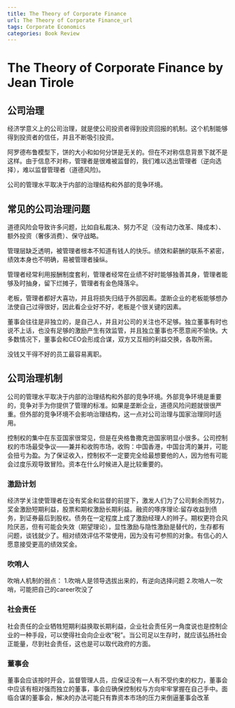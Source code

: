 ```yaml
---
title: The Theory of Corporate Finance
url: The Theory of Corporate Finance_url
tags: Corporate Economics
categories: Book Review
---
```


# The Theory of Corporate Finance by Jean Tirole

## 公司治理

经济学意义上的公司治理，就是使公司投资者得到投资回报的机制。这个机制能够得到投资者的信任，并且不断吸引投资。

阿罗德布鲁模型下，饼的大小和如何分饼是无关的。但在不对称信息背景下就不是这样。由于信息不对称，管理者是很难被监督的，我们难以选出管理者（逆向选择），难以监督管理者（道德风险)。

公司的管理水平取决于内部的治理结构和外部的竞争环境。

## 常见的公司治理问题

道德风险会导致许多问题，比如自私裁决、努力不足（没有动力改革、降成本）、额外投资（奢侈消费）、保守战略。

管理层缺乏透明，被管理者根本不知道有钱人的快乐。绩效和薪酬的联系不紧密，绩效本身也不明确，易被管理者操纵。

管理者经常利用报酬制度套利，管理者经常在业绩不好时能够独善其身，管理者能够及时抽身，留下烂摊子，管理者有金色降落伞。

老板，管理者都好大喜功，并且将损失归结于外部因素。垄断企业的老板能够想办法使自己过得很好，因此看企业好不好，老板是个很关键的因素。

董事会往往是非独立的，是自己人，并且对公司的关注也不足够。独立董事有时也说不上话，也没有足够的激励产生有效监管，并且独立董事也不愿意闹不愉快。大多数情况下，董事会和CEO会形成合谋，双方又互相的利益交换，各取所需。

没钱又干得不好的员工最容易离职。



## 公司治理机制

公司的管理水平取决于内部的治理结构和外部的竞争环境。外部竞争环境是重要的，竞争对手为你提供了管理的标准。如果是垄断企业，道德风险问题就很很严重。但外部的竞争环境不会影响治理结构，这一点对公司治理与国家治理同时适用。

控制权的集中在东亚国家很常见，但是在央格鲁撒克逊国家明显小很多。公司控制权的市场最受争议——兼并和收购市场，收购：中国香港，中国台湾的兼并，可能会扭亏为盈。为了保证收入，控制权不一定要完全给最想要他的人，因为他有可能会过度乐观导致冒险。资本在什么时候进入是比较重要的。

### 激励计划

经济学关注使管理者在没有奖金和监督的前提下，激发人们为了公司剩余而努力，奖金激励短期利益，股票和期权激励长期利益。融资的啄序理论:留存收益到债务，到证券最后到股权。债务在一定程度上成了激励经理人的辫子。期权更符合风险厌恶，但有可能会失效（期望理论），显性激励与隐性激励是替代的，生存都有问题，谈钱就少了。相对绩效评估不常使用，因为没有可参照的对象。有信心的人愿意接受更高的绩效奖金。

### 吹哨人

吹哨人机制的弱点：  1.吹哨人是领导选拔出来的，有逆向选择问题  2.吹哨人一吹哨，可能把自己的career吹没了

### 社会责任

社会责任的企业牺牲短期利益换取长期利益，企业社会责任另一角度说也是控制企业的一种手段，可以使得社会向企业收“税”。当公司足以生存时，就应该弘扬社会正能量，尽到社会责任，这也是可以取代政府的方面。

### 董事会

董事会应该按时开会，监督管理人员，应保证没有一人有不受约束的权力，董事会中应该有相对强而独立的董事，事会应确保控制权与方向牢牢掌握在自己手中。面临合谋的董事会，解决的办法可能只有靠资本市场的压力来倒逼董事会改革